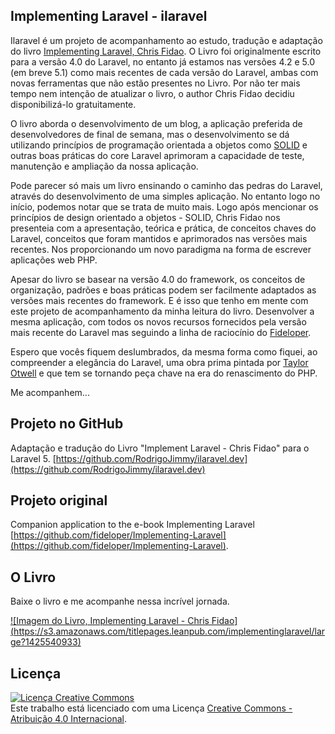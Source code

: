 ## Implementing Laravel - ilaravel

Ilaravel é um projeto de acompanhamento ao estudo, tradução e adaptação do livro [Implementing Laravel, Chris Fidao](https://leanpub.com/implementinglaravel). O Livro foi originalmente escrito para a versão 4.0 do Laravel, no entanto já estamos nas versões 4.2 e 5.0 (em breve 5.1) como mais recentes de cada versão do Laravel, ambas com novas ferramentas que não estão presentes no Livro. Por não ter mais tempo nem intenção de atualizar o livro, o author Chris Fidao decidiu disponibilizá-lo gratuitamente. 

O livro aborda o desenvolvimento de um blog, a aplicação preferida de desenvolvedores de final de semana, mas o desenvolvimento se dá utilizando princípios de programação orientada a objetos como [SOLID](http://en.wikipedia.org/wiki/SOLID_(object-oriented_design)) e outras boas práticas do core Laravel aprimoram a capacidade de teste, manutenção e ampliação da nossa aplicação.

Pode parecer só mais um livro ensinando o caminho das pedras do Laravel, através do desenvolvimento de uma simples aplicação. No entanto logo no início, podemos notar que se trata de muito mais. Logo após mencionar os princípios de design orientado a objetos - SOLID, Chris Fidao nos presenteia com a apresentação, teórica e prática, de conceitos chaves do Laravel, conceitos que foram mantidos e aprimorados nas versões mais recentes. Nos proporcionando um novo paradigma na forma de escrever aplicações web PHP. 

Apesar do livro se basear na versão 4.0 do framework, os conceitos de organização, padrões e boas práticas podem ser facilmente adaptados as versões mais recentes do framework. E é isso que tenho em mente com este projeto de acompanhamento da minha leitura do livro. Desenvolver a mesma aplicação, com todos os novos recursos fornecidos pela versão mais recente do Laravel mas seguindo a linha de raciocínio do [Fideloper](https://github.com/fideloper).

Espero que vocês fiquem deslumbrados, da mesma forma como fiquei, ao compreender a elegância do Laravel, uma obra prima pintada por [Taylor Otwell](https://github.com/taylorotwell) e que tem se tornando peça chave na era do renascimento do PHP.

Me acompanhem... 

## Projeto no GitHub

Adaptação e tradução do Livro "Implement Laravel - Chris Fidao" para o Laravel 5. [https://github.com/RodrigoJimmy/ilaravel.dev](https://github.com/RodrigoJimmy/ilaravel.dev)

## Projeto original

Companion application to the e-book Implementing Laravel [https://github.com/fideloper/Implementing-Laravel](https://github.com/fideloper/Implementing-Laravel).

## O Livro

Baixe o livro e me acompanhe nessa incrível jornada.

[![Imagem do Livro, Implementing Laravel - Chris Fidao]
(https://s3.amazonaws.com/titlepages.leanpub.com/implementinglaravel/large?1425540933)](https://leanpub.com/implementinglaravel)

## Licença
<a rel="license" href="http://creativecommons.org/licenses/by/4.0/"><img alt="Licença Creative Commons" style="border-width:0" src="https://i.creativecommons.org/l/by/4.0/80x15.png" /></a><br />Este trabalho está licenciado com uma Licença <a rel="license" href="http://creativecommons.org/licenses/by/4.0/">Creative Commons - Atribuição  4.0 Internacional</a>.
